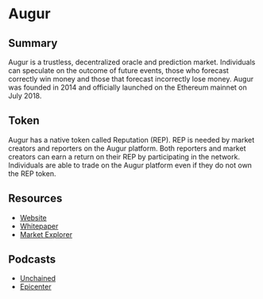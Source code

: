 # Augur

## Summary

Augur is a trustless, decentralized oracle and prediction market. Individuals can speculate on the outcome of future events, those who forecast correctly win money and those that forecast incorrectly lose money. Augur was founded in 2014 and officially launched on the Ethereum mainnet on July 2018.

## Token

Augur has a native token called Reputation \(REP\). REP is needed by market creators and reporters on the Augur platform. Both reporters and market creators can earn a return on their REP by participating in the network. Individuals are able to trade on the Augur platform even if they do not own the REP token.

## Resources

* [Website](https://www.augur.net/)
* [Whitepaper](https://github.com/AugurProject/whitepaper)
* [Market Explorer](https://predictions.global/)

## Podcasts

* [Unchained](http://unchained.forbes.libsynpro.com/joey-krug-on-how-augur-is-like-any-other-tool-ep79)
* [Epicenter](https://epicenter.tv/episode/143/)

